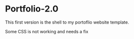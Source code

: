 # Portfolio-2.0

This first version is the shell to my portoflio website template.

Some CSS is not working and needs a fix
